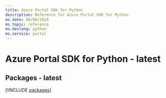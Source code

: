 ```yaml
---
title: Azure Portal SDK for Python
description: Reference for Azure Portal SDK for Python
ms.date: 04/08/2024
ms.topic: reference
ms.devlang: python
ms.service: portal
---
```

# Azure Portal SDK for Python - latest
## Packages - latest
[!INCLUDE [packages](portal-index.md)]